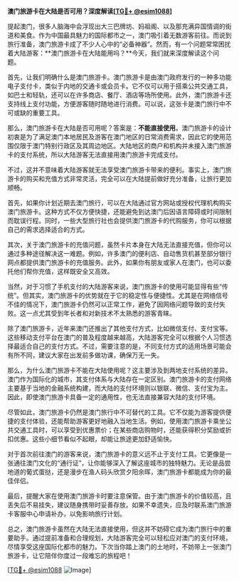 **澳门旅游卡在大陆是否可用？深度解读[[TG💪+ @esim1088](https://t.me/s/esim1088)]**

提起澳门，很多人脑海中会浮现出大三巴牌坊、妈祖阁、以及那充满异国情调的街道和美食。作为中国最具魅力的国际都市之一，澳门吸引着无数游客前往。而说到旅行准备，澳门旅游卡成了不少人心中的“必备神器”。然而，有一个问题常常困扰着大陆游客：**澳门旅游卡在大陆能用吗？**今天，我们就来深度解读这个问题。

首先，让我们明确什么是澳门旅游卡。澳门旅游卡是由澳门政府发行的一种多功能电子支付卡，类似于内地的交通卡或会员卡。它不仅可以用于搭乘公共交通工具，如巴士和轻轨，还可以在许多商店、餐厅、酒店等场所使用。此外，澳门旅游卡还支持线上支付功能，方便游客随时随地进行消费。可以说，这张卡是澳门旅行中不可或缺的重要工具。

那么，澳门旅游卡在大陆是否可用呢？答案是：**不能直接使用**。澳门旅游卡的设计初衷是为了满足澳门本地居民及游客在澳门地区的日常消费需求，因此它的使用范围仅限于澳门特别行政区及其周边地区。大陆地区的商户和机构并未接入澳门旅游卡的支付系统，所以大陆游客无法直接用澳门旅游卡完成支付。

不过，这并不意味着大陆游客就无法享受澳门旅游卡带来的便利。事实上，澳门旅游卡的购买和充值方式非常灵活，完全可以在大陆提前做好充分准备，让旅行更加顺畅。

首先，如果你计划近期去澳门旅行，可以在大陆通过官方网站或授权代理机构购买澳门旅游卡。这种方式不仅方便快捷，还能避免到达澳门后因语言障碍或时间限制而耽误行程。同时，一些大型旅行社也会提供澳门旅游卡的代购服务，你可以根据自己的需求选择适合的方式。

其次，关于澳门旅游卡的充值问题，虽然卡片本身在大陆无法直接充值，但你可以通过多种途径解决这一难题。例如，许多澳门的便利店、自动售货机甚至部分银行网点都提供澳门旅游卡的充值服务。此外，如果你有朋友或家人在澳门，也可以委托他们帮你充值，这样既安全又高效。

当然，对于习惯了手机支付的大陆游客来说，澳门旅游卡的使用可能显得有些“传统”。但其实，澳门旅游卡的优势就在于它的稳定性与便捷性。尤其是在网络信号不佳的情况下，澳门旅游卡仍然可以正常工作，避免了因网络问题导致的支付失败。这一点尤其受到年长者和对新技术不太熟悉的游客青睐。

除了澳门旅游卡，近年来澳门还推出了其他支付方式，比如微信支付、支付宝等。这些移动支付平台在澳门的普及程度越来越高，大陆游客完全可以根据个人习惯选择最适合自己的支付方式。不过，需要注意的是，不同支付方式的适用场景可能会有所不同，建议大家在出发前多做功课，确保万无一失。

那么，为什么澳门旅游卡不能在大陆使用呢？这主要涉及到两地支付系统的差异。澳门作为国际化的城市，其支付体系与大陆存在一定区别。澳门旅游卡的支付网络主要基于当地的金融系统构建，而大陆的支付环境则以银联、微信、支付宝为主。因此，即使澳门旅游卡具备一定的通用性，也无法直接兼容大陆的支付环境。

尽管如此，澳门旅游卡仍然是澳门旅行中不可替代的工具。它不仅能为游客提供便捷的支付体验，还能帮助游客更好地融入当地生活。例如，使用澳门旅游卡乘坐公共交通工具时，可以享受到优惠票价；在某些商店购物时，还能获得积分奖励或折扣优惠。这些小细节看似不起眼，却能让旅途更加舒适愉快。

对于首次前往澳门的游客来说，澳门旅游卡的意义远不止于支付工具。它更像是一张通往澳门文化的“通行证”，让你能够深入了解这座城市的独特魅力。无论是品尝地道的葡式蛋挞，还是漫步在渔人码头欣赏夕阳余晖，澳门旅游卡都能成为你的最佳伴侣。

最后，提醒大家在使用澳门旅游卡时要注意保管。由于澳门旅游卡的价值较高，且丢失后不易挂失，建议随身携带时妥善存放。如果不幸遗失，应及时联系澳门旅游卡客服中心申请补办，以免影响旅行计划。

总之，澳门旅游卡虽然在大陆无法直接使用，但这并不妨碍它成为澳门旅行中的重要助手。通过提前准备和合理规划，大陆游客完全可以轻松应对澳门的支付环境，尽情享受这座国际化都市的魅力。下次当你踏上澳门的土地时，不妨带上一张澳门旅游卡，让它陪伴你度过一段难忘的旅程吧！

[[TG💪+ @esim1088](https://t.me/s/esim1088) ![Image](https://i.postimg.cc/4NQfJmqS/Snipaste-2025-05-13-00-14-12.png)]